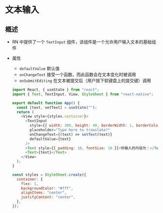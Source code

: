 # 文本输入

## 概述

+ RN 中提供了一个 `TextInput` 组件，该组件是一个允许用户输入文本的基础组件

+ 属性

  + `defaultValue` 默认值
  + `onChangeText` 接受一个函数，而此函数会在文本变化时被调用
  + `onSubmitEditing` 在文本被提交后（用户按下软键盘上的提交键）调用

  ```js
  import React, { useState } from "react";
  import { Text, TextInput, View, StyleSheet } from "react-native";

  export default function App() {
    const [text, setText] = useState("");
    return (
      <View style={styles.container}>
        <TextInput
          style={{ width: 300, height: 40, borderWidth: 1, borderColor: "#000" }}
          placeholder="Type here to translate!"
          onChangeText={(text) => setText(text)}
          defaultValue={text}
        />
        <Text style={{ padding: 10, fontSize: 18 }}>你输入的内容为：</Text>
        <Text>{text}</Text>
      </View>
    );
  }

  const styles = StyleSheet.create({
    container: {
      flex: 1,
      backgroundColor: "#fff",
      alignItems: "center",
      justifyContent: "center",
    },
  });
  ```
